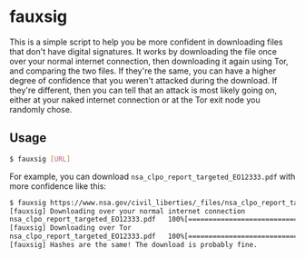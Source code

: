 # fauxsig

This is a simple script to help you be more confident in downloading files that don't have digital signatures. It works by downloading the file once over your normal internet connection, then downloading it again using Tor, and comparing the two files. If they're the same, you can have a higher degree of confidence that you weren't attacked during the download. If they're different, then you can tell that an attack is most likely going on, either at your naked internet connection or at the Tor exit node you randomly chose.

## Usage

```sh
$ fauxsig [URL]
```

For example, you can download `nsa_clpo_report_targeted_EO12333.pdf` with more confidence like this:

```sh
$ fauxsig https://www.nsa.gov/civil_liberties/_files/nsa_clpo_report_targeted_EO12333.pdf
[fauxsig] Downloading over your normal internet connection
nsa_clpo_report_targeted_EO12333.pdf   100%[===========================================================================>]   3.81M  5.48MB/s   in 0.7s
[fauxsig] Downloading over Tor
nsa_clpo_report_targeted_EO12333.pdf   100%[===========================================================================>]   3.81M   658KB/s   in 6.7s
[fauxsig] Hashes are the same! The download is probably fine.
```

